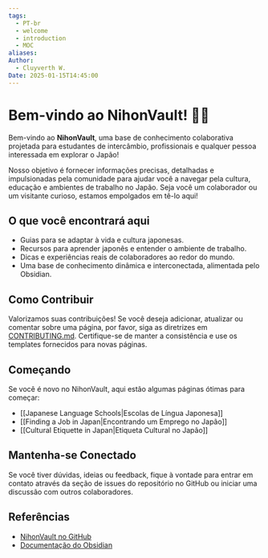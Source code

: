 ```yaml
---
tags:
  - PT-br
  - welcome
  - introduction
  - MOC
aliases: 
Author:
  - Cluyverth W.
Date: 2025-01-15T14:45:00
---
```


# Bem-vindo ao NihonVault! 🌸🎌

Bem-vindo ao **NihonVault**, uma base de conhecimento colaborativa projetada para estudantes de intercâmbio, profissionais e qualquer pessoa interessada em explorar o Japão!

Nosso objetivo é fornecer informações precisas, detalhadas e impulsionadas pela comunidade para ajudar você a navegar pela cultura, educação e ambientes de trabalho no Japão. Seja você um colaborador ou um visitante curioso, estamos empolgados em tê-lo aqui!

## O que você encontrará aqui

- Guias para se adaptar à vida e cultura japonesas.
- Recursos para aprender japonês e entender o ambiente de trabalho.
- Dicas e experiências reais de colaboradores ao redor do mundo.
- Uma base de conhecimento dinâmica e interconectada, alimentada pelo Obsidian.

## Como Contribuir

Valorizamos suas contribuições! Se você deseja adicionar, atualizar ou comentar sobre uma página, por favor, siga as diretrizes em [CONTRIBUTING.md](https://github.com/Cluyverth/NihonVault/blob/main/CONTRIBUTING.md). Certifique-se de manter a consistência e use os templates fornecidos para novas páginas.

## Começando

Se você é novo no NihonVault, aqui estão algumas páginas ótimas para começar:

- [[Japanese Language Schools|Escolas de Língua Japonesa]]
- [[Finding a Job in Japan|Encontrando um Emprego no Japão]]
- [[Cultural Etiquette in Japan|Etiqueta Cultural no Japão]]

## Mantenha-se Conectado

Se você tiver dúvidas, ideias ou feedback, fique à vontade para entrar em contato através da seção de issues do repositório no GitHub ou iniciar uma discussão com outros colaboradores.

## Referências

- [NihonVault no GitHub](https://github.com/Cluyverth/NihonVault)
- [Documentação do Obsidian](https://help.obsidian.md/Home)